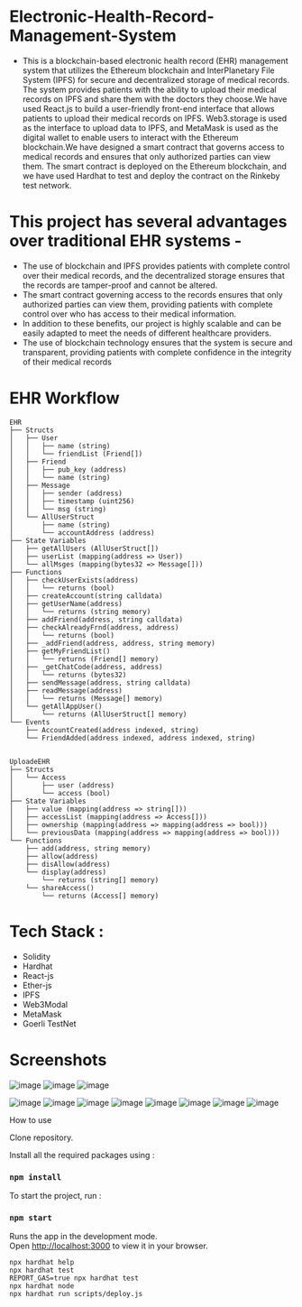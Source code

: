 # Electronic-Health-Record-Management-System
- This is a blockchain-based
electronic health record (EHR) management
system that utilizes the Ethereum blockchain
and InterPlanetary File System (IPFS) for
secure and decentralized storage of medical
records. The system provides patients with
the ability to upload their medical records on
IPFS and share them with the doctors they
choose.We have used React.js to build a
user-friendly front-end interface that allows
patients to upload their medical records on
IPFS. Web3.storage is used as the interface
to upload data to IPFS, and MetaMask is
used as the digital wallet to enable users to
interact with the Ethereum blockchain.We
have designed a smart contract that governs
access to medical records and ensures that
only authorized parties can view them. The
smart contract is deployed on the Ethereum
blockchain, and we have used Hardhat to 
test and deploy the contract on the Rinkeby
test network.

# This project has several advantages over traditional EHR systems -  
- The use of
blockchain and IPFS provides patients with
complete control over their medical records,
and the decentralized storage ensures that
the records are tamper-proof and cannot be
altered.
- The smart contract governing access
to the records ensures that only authorized
parties can view them, providing patients
with complete control over who has access
to their medical information.
- In addition to
these benefits, our project is highly scalable
and can be easily adapted to meet the needs
of different healthcare providers.
- The use of
blockchain technology ensures that the
system is secure and transparent, providing
patients with complete confidence in the
integrity of their medical records

# EHR Workflow
```
EHR
├── Structs
│   ├── User
│   │   ├── name (string)
│   │   └── friendList (Friend[])
│   ├── Friend
│   │   ├── pub_key (address)
│   │   └── name (string)
│   ├── Message
│   │   ├── sender (address)
│   │   ├── timestamp (uint256)
│   │   └── msg (string)
│   └── AllUserStruct
│       ├── name (string)
│       └── accountAddress (address)
├── State Variables
│   ├── getAllUsers (AllUserStruct[])
│   ├── userList (mapping(address => User))
│   └── allMsges (mapping(bytes32 => Message[]))
├── Functions
│   ├── checkUserExists(address)
│   │   └── returns (bool)
│   ├── createAccount(string calldata)
│   ├── getUserName(address)
│   │   └── returns (string memory)
│   ├── addFriend(address, string calldata)
│   ├── checkAlreadyFrnd(address, address)
│   │   └── returns (bool)
│   ├── _addFriend(address, address, string memory)
│   ├── getMyFriendList()
│   │   └── returns (Friend[] memory)
│   ├── _getChatCode(address, address)
│   │   └── returns (bytes32)
│   ├── sendMessage(address, string calldata)
│   ├── readMessage(address)
│   │   └── returns (Message[] memory)
│   └── getAllAppUser()
│       └── returns (AllUserStruct[] memory)
└── Events
    ├── AccountCreated(address indexed, string)
    └── FriendAdded(address indexed, address indexed, string)


UploadeEHR
├── Structs
│   └── Access
│       ├── user (address)
│       └── access (bool)
├── State Variables
│   ├── value (mapping(address => string[]))
│   ├── accessList (mapping(address => Access[]))
│   ├── ownership (mapping(address => mapping(address => bool)))
│   └── previousData (mapping(address => mapping(address => bool)))
└── Functions
    ├── add(address, string memory)
    ├── allow(address)
    ├── disAllow(address)
    └── display(address)
        └── returns (string[] memory)
    └── shareAccess()
        └── returns (Access[] memory)
```

# Tech Stack :
- Solidity
- Hardhat
- React-js
- Ether-js
- IPFS
- Web3Modal
- MetaMask
- Goerli TestNet
# Screenshots
![image](https://github.com/ajeetram/Electronic-Health-Record-Management-System/assets/86039147/66615eb9-26da-4c3b-95f0-153c43f29adc)
![image](https://github.com/ajeetram/Electronic-Health-Record-Management-System/assets/86039147/37661896-5567-4890-a2e3-c7c14d18b7a5)
![image](https://github.com/ajeetram/Electronic-Health-Record-Management-System/assets/86039147/176693ef-8c55-4d8e-a20d-8f4507439d30)

![image](https://github.com/ajeetram/Electronic-Health-Record-Management-System/assets/86039147/013236c0-88c2-4c04-bbb1-2c4cf8f6cc58)
![image](https://github.com/ajeetram/Electronic-Health-Record-Management-System/assets/86039147/d1c926d1-74e0-4484-8262-2cd92d67347e)
![image](https://github.com/ajeetram/Electronic-Health-Record-Management-System/assets/86039147/20d1bf49-5482-438f-8f91-ff7d60ca1875)
![image](https://github.com/ajeetram/Electronic-Health-Record-Management-System/assets/86039147/a98d1a5f-19fb-4be3-a51d-d63fd6df4680)
![image](https://github.com/ajeetram/Electronic-Health-Record-Management-System/assets/86039147/1c3a356f-b891-4bb7-ae41-9d8d3c25cd37)
![image](https://github.com/ajeetram/Electronic-Health-Record-Management-System/assets/86039147/4b3b394b-a56d-4456-9e5e-0a7fcfd85cb0)
![image](https://github.com/ajeetram/Electronic-Health-Record-Management-System/assets/86039147/3d01a629-557a-4cdb-bb25-da4b4d717f93)
![image](https://github.com/ajeetram/Electronic-Health-Record-Management-System/assets/86039147/2853e9ac-ef2f-446a-a236-73b729d48562)

 How to use

Clone repository.

Install all the required packages using :

### `npm install`
  
To start the project, run :

### `npm start`
  
Runs the app in the development mode.\
Open [http://localhost:3000](http://localhost:3000) to view it in your browser.

```shell
npx hardhat help
npx hardhat test
REPORT_GAS=true npx hardhat test
npx hardhat node
npx hardhat run scripts/deploy.js
```
